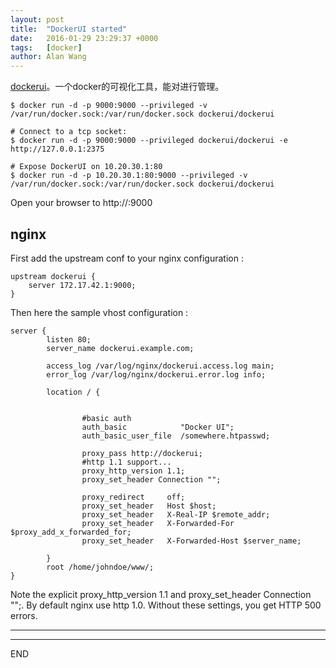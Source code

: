 ```yaml
---
layout: post
title:  "DockerUI started"
date:   2016-01-29 23:29:37 +0000
tags:   [docker]
author: Alan Wang
---
```


[dockerui](https://github.com/crosbymichael/dockerui)。一个docker的可视化工具，能对进行管理。

```
$ docker run -d -p 9000:9000 --privileged -v /var/run/docker.sock:/var/run/docker.sock dockerui/dockerui

# Connect to a tcp socket:
$ docker run -d -p 9000:9000 --privileged dockerui/dockerui -e http://127.0.0.1:2375

# Expose DockerUI on 10.20.30.1:80
$ docker run -d -p 10.20.30.1:80:9000 --privileged -v /var/run/docker.sock:/var/run/docker.sock dockerui/dockerui
```

Open your browser to http://<dockerd host ip>:9000

## nginx
First add the upstream conf to your nginx configuration :

```
upstream dockerui {
    server 172.17.42.1:9000;
}
```
Then here the sample vhost configuration :

```
server {
        listen 80;
        server_name dockerui.example.com;

        access_log /var/log/nginx/dockerui.access.log main;
        error_log /var/log/nginx/dockerui.error.log info;

        location / {


                #basic auth
                auth_basic            "Docker UI";
                auth_basic_user_file  /somewhere.htpasswd;

                proxy_pass http://dockerui;
                #http 1.1 support...
                proxy_http_version 1.1;
                proxy_set_header Connection "";

                proxy_redirect     off;
                proxy_set_header   Host $host;
                proxy_set_header   X-Real-IP $remote_addr;
                proxy_set_header   X-Forwarded-For $proxy_add_x_forwarded_for;
                proxy_set_header   X-Forwarded-Host $server_name;

        }
        root /home/johndoe/www/;
}
```
Note the explicit proxy_http_version 1.1 and proxy_set_header Connection "";. By default nginx use http 1.0. Without these settings, you get HTTP 500 errors.

****

---
END